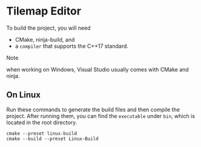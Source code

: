 # Tilemap Editor

To build the project, you will need
- CMake, ninja-build, and
- a `compiler` that supports the C++17 standard.
> [!NOTE]
> when working on Windows, Visual Studio usually comes with CMake and ninja.

## On Linux
Run these commands to generate the build files and then compile the project. After running them, you can find the `executable` under `bin`, which is located in the root directory.
``` shell
cmake --preset linux-build
cmake --build --preset Linux-Build
```

